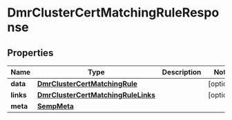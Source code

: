 

# DmrClusterCertMatchingRuleResponse


## Properties

| Name | Type | Description | Notes |
|------------ | ------------- | ------------- | -------------|
|**data** | [**DmrClusterCertMatchingRule**](DmrClusterCertMatchingRule.md) |  |  [optional] |
|**links** | [**DmrClusterCertMatchingRuleLinks**](DmrClusterCertMatchingRuleLinks.md) |  |  [optional] |
|**meta** | [**SempMeta**](SempMeta.md) |  |  |



